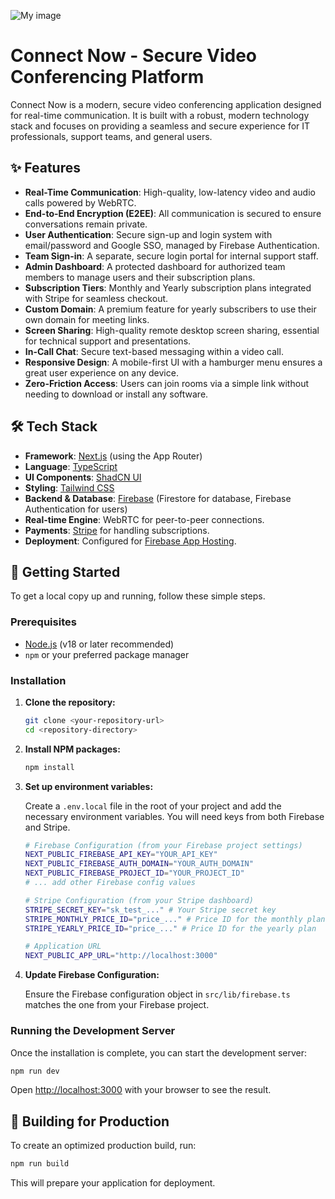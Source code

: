 ![My image](https://connect-now-phi.vercel.app/assets/qr-code.png)




# Connect Now - Secure Video Conferencing Platform

Connect Now is a modern, secure video conferencing application designed for real-time communication. It is built with a robust, modern technology stack and focuses on providing a seamless and secure experience for IT professionals, support teams, and general users.

## ✨ Features

- **Real-Time Communication**: High-quality, low-latency video and audio calls powered by WebRTC.
- **End-to-End Encryption (E2EE)**: All communication is secured to ensure conversations remain private.
- **User Authentication**: Secure sign-up and login system with email/password and Google SSO, managed by Firebase Authentication.
- **Team Sign-in**: A separate, secure login portal for internal support staff.
- **Admin Dashboard**: A protected dashboard for authorized team members to manage users and their subscription plans.
- **Subscription Tiers**: Monthly and Yearly subscription plans integrated with Stripe for seamless checkout.
- **Custom Domain**: A premium feature for yearly subscribers to use their own domain for meeting links.
- **Screen Sharing**: High-quality remote desktop screen sharing, essential for technical support and presentations.
- **In-Call Chat**: Secure text-based messaging within a video call.
- **Responsive Design**: A mobile-first UI with a hamburger menu ensures a great user experience on any device.
- **Zero-Friction Access**: Users can join rooms via a simple link without needing to download or install any software.

## 🛠️ Tech Stack

- **Framework**: [Next.js](https://nextjs.org/) (using the App Router)
- **Language**: [TypeScript](https://www.typescriptlang.org/)
- **UI Components**: [ShadCN UI](https://ui.shadcn.com/)
- **Styling**: [Tailwind CSS](https://tailwindcss.com/)
- **Backend & Database**: [Firebase](https://firebase.google.com/) (Firestore for database, Firebase Authentication for users)
- **Real-time Engine**: WebRTC for peer-to-peer connections.
- **Payments**: [Stripe](https://stripe.com/) for handling subscriptions.
- **Deployment**: Configured for [Firebase App Hosting](https://firebase.google.com/docs/app-hosting).

## 🚀 Getting Started

To get a local copy up and running, follow these simple steps.

### Prerequisites

- [Node.js](https://nodejs.org/) (v18 or later recommended)
- `npm` or your preferred package manager

### Installation

1.  **Clone the repository:**
    ```sh
    git clone <your-repository-url>
    cd <repository-directory>
    ```

2.  **Install NPM packages:**
    ```sh
    npm install
    ```

3.  **Set up environment variables:**

    Create a `.env.local` file in the root of your project and add the necessary environment variables. You will need keys from both Firebase and Stripe.

    ```sh
    # Firebase Configuration (from your Firebase project settings)
    NEXT_PUBLIC_FIREBASE_API_KEY="YOUR_API_KEY"
    NEXT_PUBLIC_FIREBASE_AUTH_DOMAIN="YOUR_AUTH_DOMAIN"
    NEXT_PUBLIC_FIREBASE_PROJECT_ID="YOUR_PROJECT_ID"
    # ... add other Firebase config values

    # Stripe Configuration (from your Stripe dashboard)
    STRIPE_SECRET_KEY="sk_test_..." # Your Stripe secret key
    STRIPE_MONTHLY_PRICE_ID="price_..." # Price ID for the monthly plan
    STRIPE_YEARLY_PRICE_ID="price_..." # Price ID for the yearly plan

    # Application URL
    NEXT_PUBLIC_APP_URL="http://localhost:3000"
    ```

4.  **Update Firebase Configuration:**

    Ensure the Firebase configuration object in `src/lib/firebase.ts` matches the one from your Firebase project.

### Running the Development Server

Once the installation is complete, you can start the development server:

```sh
npm run dev
```

Open [http://localhost:3000](http://localhost:3000) with your browser to see the result.

## 🔧 Building for Production

To create an optimized production build, run:

```sh
npm run build
```

This will prepare your application for deployment.
